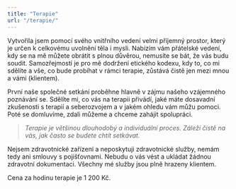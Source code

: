 ```yaml
---
title: "Terapie"
url: "/terapie/"
---
```



Vytvořila jsem pomocí svého vnitřního vedení velmi příjemný prostor, který je určen k celkovému uvolnění těla i mysli. Nabízím vám přátelské vedení, kdy se na mě můžete obrátit s plnou důvěrou, nemusíte se bát, že vás budu soudit. Samozřejmostí je pro mě dodržení etického kodexu, kdy to, co mi sdělíte a vše, co bude probíhat v rámci terapie, zůstává čistě jen mezi mnou a vámi (klientem).

První naše společné setkání proběhne hlavně v zájmu našeho vzájemného poznávání se. Sdělíte mi, co vás na terapii přivádí, jaké máte dosavadní zkušenosti s terapií a seberozvojem a v jakém ohledu vám můžu pomoci. Poté se domluvíme, zdali můžeme a chceme zahájit spolupráci.

> *Terapie je většinou dlouhodobý a individuální proces. Záleží čistě na vás, jak často se budete chtít setkávat.*

Nejsem zdravotnické zařízení a neposkytuji zdravotnické služby, nemám tedy ani smlouvy s pojišťovnami. Nebudu o vás vést a ukládat žádnou zdravotní dokumentaci. Všechny mé služby jsou plně hrazeny klientem.

Cena za hodinu terapie je 1 200 Kč.